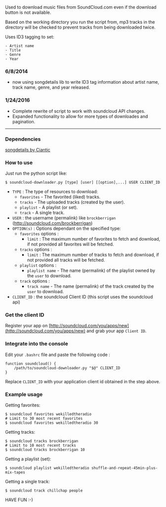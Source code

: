 Used to download music files from SoundCloud.com even if the download button is not available.

Based on the working directory you run the script from, mp3 tracks in the directory will be checked to prevent
tracks from being downloaded twice.

Uses ID3 tagging to set:

    - Artist name
    - Title
    - Genre
    - Year

### 6/8/2014
  - now using songdetails lib to write ID3 tag information about artist name, track name, genre, and year released.

### 1/24/2016
  - Complete rewrite of script to work with soundcloud API changes.
  - Expanded functionality to allow for more types of downloades and pagination.

___

### Dependencies

[songdetails by Ciantic](https://github.com/Ciantic/songdetails)

### How to use

Just run the python script like:

```shell
$ soundcloud-downloader.py [type] [user] [[option],...] USER CLIENT_ID
```
* `TYPE` : The type of resources to download:
    - `favorites` - The favorited (liked) tracks.
    - `tracks` - The uploaded tracks (created by the user).
    - `playlist` - A playlist (or set).
    - `track` - A single track.
* `USER` : the username (permalink) like `brockberrigan` (http://soundcloud.com/brockberrigan)
* `OPTION(s)` : Options dependant on the specified type:
    - `favorites` options :
        - `limit` : The maximum number of favorites to fetch and download, if not provided all favorites will be
          fetched.
    - `tracks` options :
        - `limit` : The maximum number of tracks to fetch and download, if not provided all tracks will be
          fetched.
    - `playlist` options :
        - `playlist name` - The name (permalink) of the playlist owned by the `user` to download.
    - `track` options :
        - `track name` - The name (permalink) of the track created by the `user` to download.
* `CLIENT_ID` : the soundcloud Client ID (this script uses the soundcloud api)

### Get the client ID

Register your app on [http://soundcloud.com/you/apps/new](http://soundcloud.com/you/apps/new) and grab your app `Client ID`.

### Integrate into the console

Edit your `.bashrc` file and paste the following code :

```shell
function soundcloud() {
    /path/to/soundcloud-downloader.py "$@" CLIENT_ID
}
```
Replace `CLIENT_ID` with your application client id obtained in the step above.

### Example usage


Getting favorites:
```shell
$ soundcloud favorites wekilledtheradio
# Limit to 30 most recent favorites
$ soundcloud favorites wekilledtheradio 30
```

Getting tracks:
```shell
$ soundcloud tracks brockberrigan 
# Limit to 10 most recent tracks 
$ soundcloud tracks brockberrigan 10
```

Getting a playlist (set):
```shell
$ soundcloud playlist wekilledtheradio shuffle-and-repeat-45min-plus-mix-tapes 
```

Getting a single track:
```shell
$ soundcloud track chillchap people
```


HAVE FUN :-)
